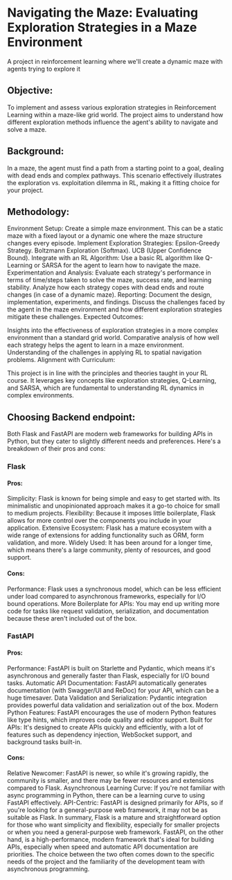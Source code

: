 # Navigating the Maze: Evaluating Exploration Strategies in a Maze Environment
A project in reinforcement learning where we'll create a dynamic maze with agents trying to explore it

## Objective:

To implement and assess various exploration strategies in Reinforcement Learning within a maze-like grid world. The project aims to understand how different exploration methods influence the agent's ability to navigate and solve a maze.

## Background:

In a maze, the agent must find a path from a starting point to a goal, dealing with dead ends and complex pathways. This scenario effectively illustrates the exploration vs. exploitation dilemma in RL, making it a fitting choice for your project.

## Methodology:

Environment Setup: Create a simple maze environment. This can be a static maze with a fixed layout or a dynamic one where the maze structure changes every episode.
Implement Exploration Strategies:
Epsilon-Greedy Strategy.
Boltzmann Exploration (Softmax).
UCB (Upper Confidence Bound).
Integrate with an RL Algorithm: Use a basic RL algorithm like Q-Learning or SARSA for the agent to learn how to navigate the maze.
Experimentation and Analysis:
Evaluate each strategy's performance in terms of time/steps taken to solve the maze, success rate, and learning stability.
Analyze how each strategy copes with dead ends and route changes (in case of a dynamic maze).
Reporting: Document the design, implementation, experiments, and findings. Discuss the challenges faced by the agent in the maze environment and how different exploration strategies mitigate these challenges.
Expected Outcomes:

Insights into the effectiveness of exploration strategies in a more complex environment than a standard grid world.
Comparative analysis of how well each strategy helps the agent to learn in a maze environment.
Understanding of the challenges in applying RL to spatial navigation problems.
Alignment with Curriculum:

This project is in line with the principles and theories taught in your RL course. It leverages key concepts like exploration strategies, Q-Learning, and SARSA, which are fundamental to understanding RL dynamics in complex environments.



## Choosing Backend endpoint:
Both Flask and FastAPI are modern web frameworks for building APIs in Python, but they cater to slightly different needs and preferences. Here's a breakdown of their pros and cons:

### Flask
#### Pros:

Simplicity: Flask is known for being simple and easy to get started with. Its minimalistic and unopinionated approach makes it a go-to choice for small to medium projects.
Flexibility: Because it imposes little boilerplate, Flask allows for more control over the components you include in your application.
Extensive Ecosystem: Flask has a mature ecosystem with a wide range of extensions for adding functionality such as ORM, form validation, and more.
Widely Used: It has been around for a longer time, which means there's a large community, plenty of resources, and good support.
#### Cons:

Performance: Flask uses a synchronous model, which can be less efficient under load compared to asynchronous frameworks, especially for I/O bound operations.
More Boilerplate for APIs: You may end up writing more code for tasks like request validation, serialization, and documentation because these aren't included out of the box.
### FastAPI
#### Pros:

Performance: FastAPI is built on Starlette and Pydantic, which means it's asynchronous and generally faster than Flask, especially for I/O bound tasks.
Automatic API Documentation: FastAPI automatically generates documentation (with Swagger/UI and ReDoc) for your API, which can be a huge timesaver.
Data Validation and Serialization: Pydantic integration provides powerful data validation and serialization out of the box.
Modern Python Features: FastAPI encourages the use of modern Python features like type hints, which improves code quality and editor support.
Built for APIs: It's designed to create APIs quickly and efficiently, with a lot of features such as dependency injection, WebSocket support, and background tasks built-in.
#### Cons:

Relative Newcomer: FastAPI is newer, so while it's growing rapidly, the community is smaller, and there may be fewer resources and extensions compared to Flask.
Asynchronous Learning Curve: If you're not familiar with async programming in Python, there can be a learning curve to using FastAPI effectively.
API-Centric: FastAPI is designed primarily for APIs, so if you're looking for a general-purpose web framework, it may not be as suitable as Flask.
In summary, Flask is a mature and straightforward option for those who want simplicity and flexibility, especially for smaller projects or when you need a general-purpose web framework. FastAPI, on the other hand, is a high-performance, modern framework that's ideal for building APIs, especially when speed and automatic API documentation are priorities. The choice between the two often comes down to the specific needs of the project and the familiarity of the development team with asynchronous programming.

